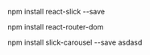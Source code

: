 npm install react-slick --save

npm install react-router-dom

npm install slick-carousel --save
asdasd